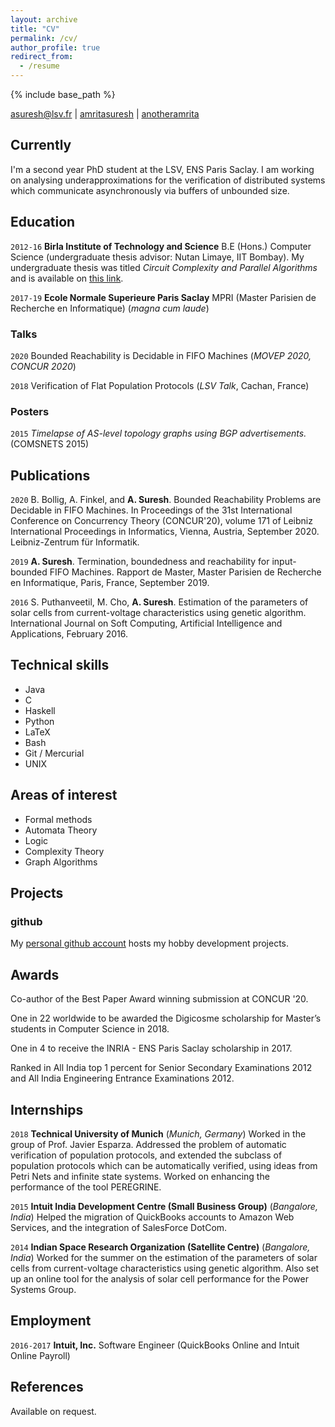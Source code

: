 ```yaml
---
layout: archive
title: "CV"
permalink: /cv/
author_profile: true
redirect_from:
  - /resume
---
```


{% include base_path %}


<div id="webaddress">
<a href="mailto:asuresh@lsv.fr">asuresh@lsv.fr</a>
|
<i class="fa fa-github"></i> <a href="http://github.com/amritasuresh">amritasuresh</a>
|
<i class="fa fa-twitter"></i> <a href="http://twitter.com/anotheramrita">anotheramrita</a>
</div>


## Currently

I'm a second year PhD student at the LSV, ENS Paris Saclay. I am working on analysing underapproximations for the verification of distributed systems which communicate asynchronously via buffers of unbounded size. 

## Education

`2012-16`
__Birla Institute of Technology and Science__ B.E (Hons.) Computer Science (undergraduate thesis advisor: Nutan Limaye, IIT Bombay). My undergraduate thesis was titled _Circuit Complexity and Parallel Algorithms_ and is available on [this link](https://www.dropbox.com/s/gygo399vhu8agtm/Amrita_Bachelor_report.pdf?dl=0).

`2017-19`
__Ecole Normale Superieure Paris Saclay__ MPRI (Master Parisien de Recherche en Informatique)  (_magna cum laude_)


### Talks

`2020`
Bounded Reachability is Decidable in FIFO Machines (_MOVEP 2020, CONCUR 2020_)


`2018`
Verification of Flat Population Protocols (_LSV Talk_, Cachan, France)


### Posters

`2015`
_Timelapse of AS-level topology graphs using BGP advertisements._ (COMSNETS 2015)


## Publications

`2020`
B. Bollig, A. Finkel, and __A. Suresh__. Bounded Reachability Problems are Decidable in FIFO Machines. In Proceedings of the 31st International Conference on Concurrency Theory (CONCUR'20), volume 171 of Leibniz International Proceedings in Informatics, Vienna, Austria, September 2020. Leibniz-Zentrum für Informatik.

`2019`
__A. Suresh__. Termination, boundedness and reachability for input-bounded FIFO Machines. Rapport de Master, Master Parisien de Recherche en Informatique, Paris, France, September 2019.

`2016` S. Puthanveetil, M. Cho, __A. Suresh__. Estimation of the parameters of solar cells from current-voltage characteristics using genetic algorithm. International Journal on Soft Computing, Artificial Intelligence and Applications, February 2016.

## Technical skills

* Java
* C
* Haskell
* Python 
* LaTeX
* Bash
* Git / Mercurial
* UNIX

## Areas of interest

* Formal methods
* Automata Theory
* Logic
* Complexity Theory
* Graph Algorithms

## Projects

### github

My [personal github account](https://github.com/amritasuresh) hosts my hobby development projects.

## Awards

Co-author of the Best Paper Award winning submission at CONCUR '20.

One in 22 worldwide to be awarded the Digicosme scholarship for Master’s students in Computer Science in 2018.

One in 4 to receive the INRIA - ENS Paris Saclay scholarship in 2017.

Ranked in All India top 1 percent for Senior Secondary Examinations 2012 and All India Engineering Entrance Examinations 2012.

## Internships

`2018`
__Technical University of Munich__ (_Munich, Germany_)
Worked in the group of Prof. Javier Esparza. Addressed the problem of automatic verification of population protocols, and extended the subclass of population protocols which can be automatically verified, using ideas from Petri Nets and infinite state systems. Worked on enhancing the performance of the tool PEREGRINE.

`2015`
__Intuit India Development Centre (Small Business Group)__ (_Bangalore, India_)
Helped the migration of QuickBooks accounts to Amazon Web Services, and the integration of SalesForce DotCom. 

`2014`
__Indian Space Research Organization (Satellite Centre)__ (_Bangalore, India_)
Worked for the summer on the estimation of the parameters of solar cells from current-voltage characteristics using genetic algorithm. Also set up an online tool for the analysis of solar cell performance for the Power Systems Group.

## Employment

`2016-2017` 
__Intuit, Inc.__ Software Engineer (QuickBooks Online and Intuit Online Payroll)


## References

Available on request.

<!-- ### Footer

Last updated: August 2020 -->
